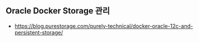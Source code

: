## Oracle Docker Storage 관리 

- https://blog.purestorage.com/purely-technical/docker-oracle-12c-and-persistent-storage/